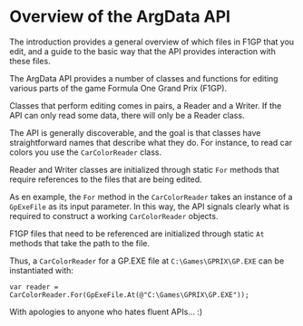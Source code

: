 # Overview of the ArgData API

The introduction provides a general overview of which files in F1GP that you edit, and a guide to
the basic way that the API provides interaction with these files.


The ArgData API provides a number of classes and functions for editing various parts
of the game Formula One Grand Prix (F1GP).

Classes that perform editing comes in pairs, a Reader and a Writer. If the API can only
read some data, there will only be a Reader class.

The API is generally discoverable, and the goal is that classes have straightforward names
that describe what they do. For instance, to read car colors you use the `CarColorReader` class.

Reader and Writer classes are initialized through static `For` methods that require
references to the files that are being edited.

As en example, the `For` method in the `CarColorReader` takes an instance of a `GpExeFile` as its
input parameter. In this way, the API signals clearly what is required to construct a working
`CarColorReader` objects.

F1GP files that need to be referenced are initialized through static `At` methods that take the
path to the file.

Thus, a `CarColorReader` for a GP.EXE file at `C:\Games\GPRIX\GP.EXE` can be instantiated with:

```
var reader = CarColorReader.For(GpExeFile.At(@"C:\Games\GPRIX\GP.EXE"));
```

With apologies to anyone who hates fluent APIs... :)
